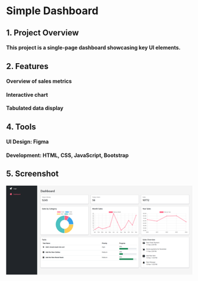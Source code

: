 # Simple Dashboard
## 1. Project Overview
#### This project is a single-page dashboard showcasing key UI elements.

## 2. Features
#### Overview of sales metrics
#### Interactive chart
#### Tabulated data display

## 4. Tools
#### UI Design: Figma
#### Development: HTML, CSS, JavaScript, Bootstrap

## 5. Screenshot
#### ![Dashboard Screenshot](images/dashboard_screenshot.png)
